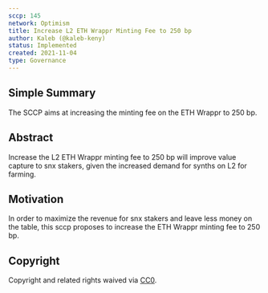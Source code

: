 ```yaml
---
sccp: 145
network: Optimism
title: Increase L2 ETH Wrappr Minting Fee to 250 bp
author: Kaleb (@kaleb-keny)
status: Implemented
created: 2021-11-04
type: Governance
---
```


## Simple Summary

<!--"If you can't explain it simply, you don't understand it well enough." Provide a simplified and layman-accessible explanation of the SCCP.-->

The SCCP aims at increasing the minting fee on the ETH Wrappr to 250 bp.

## Abstract

<!--A short (~200 word) description of the variable change proposed.-->

Increase the L2 ETH Wrappr minting fee to 250 bp will improve value capture to snx stakers, given the increased demand for synths on L2 for farming.

## Motivation

<!--The motivation is critical for SCCPs that want to update variables within Synthetix. It should clearly explain why the existing variable is not incentive aligned. SCCP submissions without sufficient motivation may be rejected outright.-->

In order to maximize the revenue for snx stakers and leave less money on the table, this sccp proposes to increase the ETH Wrappr minting fee to 250 bp.

## Copyright

Copyright and related rights waived via [CC0](https://creativecommons.org/publicdomain/zero/1.0/).
